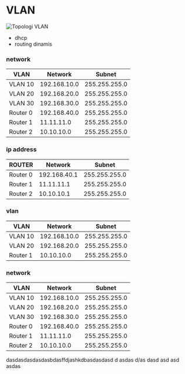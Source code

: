 # VLAN

![Topologi VLAN](https://github.com/user-attachments/assets/9195a71d-8a1e-4c2c-909a-198a53bd825d)

- dhcp
- routing dinamis

### network
|   VLAN  | Network       | Subnet         |
|--------|---------------|----------------|
| VLAN 10 | 192.168.10.0 | 255.255.255.0  |
| VLAN 20 | 192.168.20.0 | 255.255.255.0  |
| VLAN 30 | 192.168.30.0 | 255.255.255.0  |
| Router 0 | 192.168.40.0 | 255.255.255.0  |
| Router 1 | 11.11.11.0   | 255.255.255.0  |
| Router 2 | 10.10.10.0   | 255.255.255.0  |

### ip address
|    ROUTER    | Network        | Subnet         |
|--------|----------------|----------------|
| Router 0 | 192.168.40.1 | 255.255.255.0  |
| Router 1 | 11.11.11.1   | 255.255.255.0  |
| Router 2 | 10.10.10.1   | 255.255.255.0  |


### vlan

| VLAN     | Network       | Subnet         |
|----------|---------------|----------------|
| VLAN 10  | 192.168.10.0  | 255.255.255.0  |
| VLAN 20  | 192.168.20.0  | 255.255.255.0  |
| Router 1 | 10.10.10.0    | 255.255.255.0  |




### network
|   VLAN  | Network       | Subnet         |
|--------|---------------|----------------|
| VLAN 10 | 192.168.10.0 | 255.255.255.0  |
| VLAN 20 | 192.168.20.0 | 255.255.255.0  |
| VLAN 30 | 192.168.30.0 | 255.255.255.0  |
| Router 0 | 192.168.40.0 | 255.255.255.0  |
| Router 1 | 11.11.11.0   | 255.255.255.0  |
| Router 2 | 10.10.10.0   | 255.255.255.0  |

















dasdasdasdasdasbdasffdjashkdbasdasdasd
d
asdas
d/as
dasd
asd
asd
asdas
